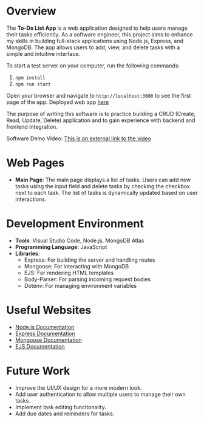 # Overview

The **To-Do List App** is a web application designed to help users manage their tasks efficiently. As a software engineer, this project aims to enhance my skills in building full-stack applications using Node.js, Express, and MongoDB. The app allows users to add, view, and delete tasks with a simple and intuitive interface.

To start a test server on your computer, run the following commands:
1. `npm install`
2. `npm run start`

Open your browser and navigate to `http://localhost:3000` to see the first page of the app.
Deployed web app [here](https://todo-app-nodejs-tdhk.onrender.com/)

The purpose of writing this software is to practice building a CRUD (Create, Read, Update, Delete) application and to gain experience with backend and frontend integration.

Software Demo Video: [This is an external link to the video](https://www.youtube.com/)

# Web Pages

- **Main Page**: The main page displays a list of tasks. Users can add new tasks using the input field and delete tasks by checking the checkbox next to each task. The list of tasks is dynamically updated based on user interactions.

# Development Environment

- **Tools**: Visual Studio Code, Node.js, MongoDB Atlas
- **Programming Language**: JavaScript
- **Libraries**: 
  - Express: For building the server and handling routes
  - Mongoose: For interacting with MongoDB
  - EJS: For rendering HTML templates
  - Body-Parser: For parsing incoming request bodies
  - Dotenv: For managing environment variables

# Useful Websites

* [Node.js Documentation](https://nodejs.org/docs/latest/api/)
* [Express Documentation](https://expressjs.com/en/5x/api.html)
* [Mongoose Documentation](https://mongoosejs.com/docs/documents.html)
* [EJS Documentation](https://ejs.co/)

# Future Work

* Improve the UI/UX design for a more modern look.
* Add user authentication to allow multiple users to manage their own tasks.
* Implement task editing functionality.
* Add due dates and reminders for tasks.